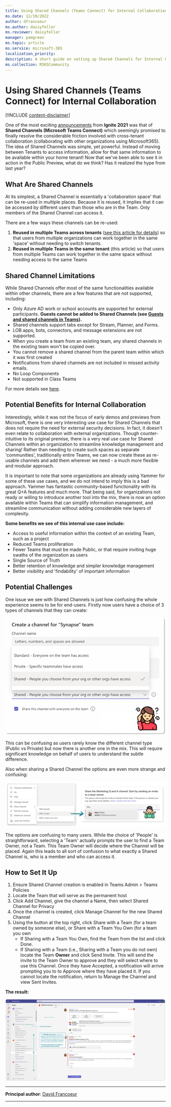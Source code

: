 ```yaml
---
title: Using Shared Channels (Teams Connect) for Internal Collaboration
ms.date: 12/19/2022
author: dfrancoeur
ms.author: daisyfeller
ms.reviewer: daisyfeller
manager: pamgreen
ms.topic: article
ms.service: microsoft-365
localization_priority: 
description: A short guide on setting up Shared Channels for Internal Collaboration within your Tenant.
ms.collection: M365Community
---
```


# Using Shared Channels (Teams Connect) for Internal Collaboration

[!INCLUDE [content-disclaimer](includes/content-disclaimer.md)]

One of the most exciting [announcements](https://techcommunity.microsoft.com/t5/microsoft-teams-blog/what-s-new-in-microsoft-teams-microsoft-ignite-2021/ba-p/2118226) from **Ignite 2021** was that of **Shared Channels (Microsoft Teams Connect)** which seemingly promised to finally resolve the considerable friction involved with cross-tenant collaboration (collaborating with other organizations using Microsoft365). The idea of Shared Channels was simple, yet powerful. Instead of moving between Tenants to access information, allow for that same information to be available within your home tenant! Now that we've been able to see it in action in the Public Preview, what do we think? Has it realized the hype from last year?

## What Are Shared Channels

At its simplest, a Shared Channel is essentially a 'collaboration space' that can be re-used in multiple places. Because it is reused, it implies that it can be accessed by different users than those who are in the Team. Only members of the Shared Channel can access it.

There are a few ways these channels can be re-used:

1. **Reused in multiple Teams across tenants** ([see this article for details](using-shared-channels-for-external-collaboration.md)) so that users from multiple organizations can work together in the same 'space' without needing to switch tenants.
2. **Reused in multiple Teams in the same tenant** (this article) so that users from multiple Teams can work together in the same space without needing access to the same Teams

## Shared Channel Limitations

While Shared Channels offer most of the same functionalities available within other channels, there are a few features that are not supported, including:

- Only Azure AD work or school accounts are supported for external participants. **Guests cannot be added to Shared Channels (see [Guests and shared channels in Teams](https://support.microsoft.com/office/guests-and-shared-channels-in-teams-612de4ce-e7a3-4579-b086-bb8ff9f2d11e)).**
- Shared channels support tabs except for Stream, Planner, and Forms.
- LOB apps, bots, connectors, and message extensions are not supported.
- When you create a team from an existing team, any shared channels in the existing team won't be copied over.
- You cannot remove a shared channel from the parent team within which it was first created
- Notifications from shared channels are not included in missed activity emails.
- No Loop Components
- Not supported in Class Teams

For more details see [here](/microsoftteams/shared-channels).

## Potential Benefits for Internal Collaboration

Interestingly, while it was not the focus of early demos and previews from Microsoft, there is one very interesting use case for Shared Channels that does not require the need for external security decisions. In fact, it doesn't even relate to collaboration with external organizations. Though counter-intuitive to its original premise, there is a very real use case for Shared Channels within an organization to streamline knowledge management and sharing! Rather than needing to create such spaces as separate 'communities', traditionally entire Teams, we can now create these as re-usable channels and add them wherever we need - a much more flexible and modular approach.

It is important to note that some organizations are already using Yammer for some of these use cases, and we do not intend to imply this is a bad approach. Yammer has fantastic community-based functionality with its great Q+A features and much more. That being said, for organizations not ready or willing to introduce another tool into the mix, there is now an option available within Teams that can simplify information management, and streamline communication without adding considerable new layers of complexity.

**Some benefits we see of this internal use case include:**

- Access to useful information within the context of an existing Team, such as a project
- Reduced Teams proliferation
- Fewer Teams that must be made Public, or that require inviting huge swaths of the organization as users
- Single Source of Truth
- Better retention of knowledge and simpler knowledge management
- Better visibility and 'findability' of important information

## Potential Challenges

One issue we see with Shared Channels is just how confusing the whole experience seems to be for end-users. Firstly now users have a choice of 3 types of channels that they can create:

![Shared Channel Challenges 1](media/using-shared-channels-for-internal-collaboration\sharedchannels2_1.png)

This can be confusing as users rarely know the different channel type (Public vs Private) but now there is another one in the mix. This will require significant knowledge on behalf of users to understand the subtle difference.

Also when sharing a Shared Channel the options are even more strange and confusing:

![Shared Channel Challenges 2](media/using-shared-channels-for-internal-collaboration\sharedchannels2_2.png)

The options are confusing to many users. While the choice of 'People' is straightforward, selecting a 'Team' actually prompts the user to find a Team Owner, not a Team. This Team Owner will decide where the Channel will be placed. Again this leads to all sort of confusion to what exactly a Shared Channel is, who is a member and who can access it.

## How to Set It Up

1. Ensure Shared Channel creation is enabled in Teams Admin > Teams Policies
2. Locate the Team that will serve as the permanent host
3. Click Add Channel, give the channel a Name, then select Shared Channel for Privacy
4. Once the channel is created, click Manage Channel for the new Shared Channel
5. Using the button at the top right, click Share with a Team (for a team owned by someone else), or Share with a Team You Own (for a team you own
    - If Sharing with a Team You Own, find the Team from the list and click Done.
    - If Sharing with a Team (i.e., Sharing with a Team you do not own) locate the Team **Owner** and click Send Invite. This will send the invite to the Team Owner to approve and they will select where to use this Channel. Once they have Accepted, a notification will arrive prompting you to to Approve where they have placed it. If you cannot locate the notification, return to Manage the Channel and view Sent Invites.

**The result:**

![Shared Channel Result](media/using-shared-channels-for-internal-collaboration\sharedchannels2_3.png)

---

**Principal author**: [David Francoeur](https://www.linkedin.com/in/dfrancoeur/)

---
